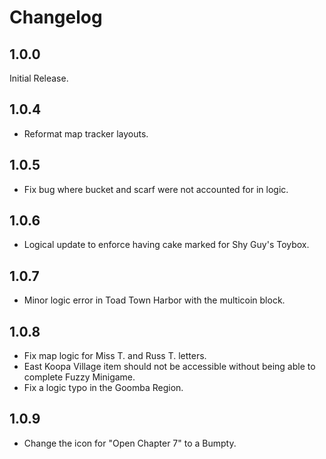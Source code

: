 # Changelog

## 1.0.0
Initial Release.

## 1.0.4
* Reformat map tracker layouts.

## 1.0.5
* Fix bug where bucket and scarf were not accounted for in logic.

## 1.0.6
* Logical update to enforce having cake marked for Shy Guy's Toybox.

## 1.0.7
* Minor logic error in Toad Town Harbor with the multicoin block.

## 1.0.8
* Fix map logic for Miss T. and Russ T. letters.
* East Koopa Village item should not be accessible without being able to complete Fuzzy Minigame.
* Fix a logic typo in the Goomba Region.

## 1.0.9
* Change the icon for "Open Chapter 7" to a Bumpty.
